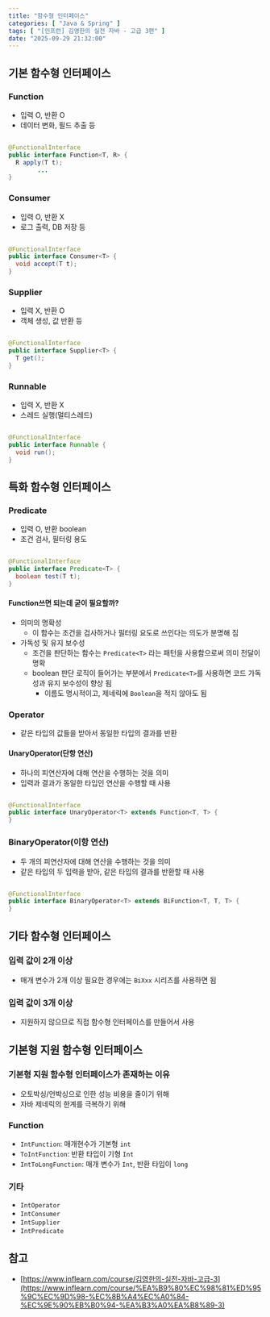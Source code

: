 ```yaml
---
title: "함수형 인터페이스"
categories: [ "Java & Spring" ]
tags: [ "[인프런] 김영한의 실전 자바 - 고급 3편" ]
date: "2025-09-29 21:32:00"
---
```


## 기본 함수형 인터페이스

### Function

- 입력 O, 반환 O
- 데이터 변화, 필드 추출 등

```java

@FunctionalInterface
public interface Function<T, R> {
  R apply(T t);
		...
}
```

### Consumer

- 입력 O, 반환 X
- 로그 출력, DB 저장 등

```java

@FunctionalInterface
public interface Consumer<T> {
  void accept(T t);
}

```

### Supplier

- 입력 X, 반환 O
- 객체 생성, 값 반환 등

```java

@FunctionalInterface
public interface Supplier<T> {
  T get();
}
```

### Runnable

- 입력 X, 반환 X
- 스레드 실행(멀티스레드)

```java

@FunctionalInterface
public interface Runnable {
  void run();
}
```

## 특화 함수형 인터페이스

### Predicate

- 입력 O, 반환 boolean
- 조건 검사, 필터링 용도

```java

@FunctionalInterface
public interface Predicate<T> {
  boolean test(T t);
}
```

#### Function쓰면 되는데 굳이 필요할까?

- 의미의 명확성
  - 이 함수는 조건을 검사하거나 필터링 요도로 쓰인다는 의도가 분명해 짐
- 가독성 및 유지 보수성
  - 조건을 판단하는 함수는 `Predicate<T>` 라는 패턴을 사용함으로써 의미 전달이 명확
  - boolean 판단 로직이 들어가는 부분에서 `Predicate<T>`를 사용하면 코드 가독성과 유지 보수성이 향상 됨
    - 이름도 명시적이고, 제네릭에 `Boolean`을 적지 않아도 됨

### Operator

- 같은 타입의 값들을 받아서 동일한 타입의 결과를 반환

#### UnaryOperator(단항 연산)

- 하나의 피연산자에 대해 연산을 수행하는 것을 의미
- 입력과 결과가 동일한 타입인 연산을 수행할 때 사용

```java

@FunctionalInterface
public interface UnaryOperator<T> extends Function<T, T> {
}
```

### BinaryOperator(이항 연산)

- 두 개의 피연산자에 대해 연산을 수행하는 것을 의미
- 같은 타입의 두 입력을 받아, 같은 타입의 결과를 반환할 때 사용

```java

@FunctionalInterface
public interface BinaryOperator<T> extends BiFunction<T, T, T> {
}
```

## 기타 함수형 인터페이스

### 입력 값이 2개 이상

- 매개 변수가 2개 이상 필요한 경우에는 `BiXxx` 시리즈를 사용하면 됨

### 입력 값이 3개 이상

- 지원하지 않으므로 직접 함수형 인터페이스를 만들어서 사용

## 기본형 지원 함수형 인터페이스

### 기본형 지원 함수형 인터페이스가 존재하는 이유

- 오토박싱/언박싱으로 인한 성능 비용을 줄이기 위해
- 자바 제네릭의 한계를 극복하기 위해

### Function

- `IntFunction`: 매개현수가 기본형 `int`
- `ToIntFunction`: 반환 타입이 기형 `Int`
- `IntToLongFunction`: 매개 변수가 `Int`, 반환 타입이 `long`

### 기타

- `IntOperator`
- `IntConsumer`
- `IntSupplier`
- `IntPredicate`

## 참고

- [https://www.inflearn.com/course/김영한의-실전-자바-고급-3](https://www.inflearn.com/course/%EA%B9%80%EC%98%81%ED%95%9C%EC%9D%98-%EC%8B%A4%EC%A0%84-%EC%9E%90%EB%B0%94-%EA%B3%A0%EA%B8%89-3)
